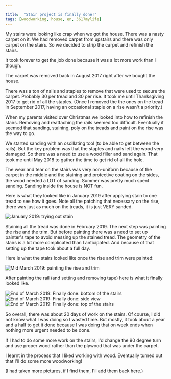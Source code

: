 ```yaml
---

title:  "Stair project is finally done!"
tags: [woodworking, house, en, 3617mylife]
---
```




My stairs were looking like crap when we got the house. There was a
nasty carpet on it. We had removed carpet from upstairs and there was
only carpet on the stairs. So we decided to strip the carpet and
refinish the stairs.

It took forever to get the job done because it was a lot more work than I though.

The carpet was removed back in August 2017 right after we bought the
house.

There was a ton of nails and staples to remove that were used to
secure the carpet. Probably 30 per tread and 30 per rise. It took me
until Thanksgiving 2017 to get rid of all the staples. (Once I removed
the the ones on the tread in September 2017, having an occasional
staple on a rise wasn't a priority.)

When my parents visited over Christmas we looked into how to refinish
the stairs.  Removing and reattaching the rails seemed too
difficult. Eventually it seemed that sanding, staining, poly on the
treads and paint on the rise was the way to go.

We started sanding with an oscillating tool (to be able to get between
the rails). But the key problem was that the staples and nails left the
wood very damaged. So there was a need to use a wood filler and sand
again. That took me until May 2018 to gather the time to get rid of
all the hole.

The wear and tear on the stairs was very non-uniform because of the
carpet in the middle and the staining and protective coating on the
sides, the wood needed a LOT of sanding. Summer was pretty much spent
sanding. Sanding inside the house is NOT fun. 

Here is what they looked like in January 2019 after applying stain to
one tread to see how it goes. Note all the patching that necessary on
the rise, there was just as much on the treads, it is just VERY sanded.

![January 2019: trying out stain](/blog/data/documents/woodworking/2019-03-stairs/20190108_195218.jpg)

Staining all the tread was done in February 2019. The next step was
painting the rise and the trim. But before painting there was a need
to set up painter's tape to avoid messing up the stained tread. The
geometry of the stairs is a lot more complicated than I
anticipated. And because of that setting up the tape took about a full
day. 

Here is what the stairs looked like once the rise and trim were painted:

![Mid March 2019: painting the rise and trim](/blog/data/documents/woodworking/2019-03-stairs/20190323_132835.jpg)

After painting the rail (and setting and removing tape) here is what it finally looked like.

![End of March 2019: Finally done: bottom of the stairs](/blog/data/documents/woodworking/2019-03-stairs/20190330_220254.jpg)
![End of March 2019: Finally done: side view](/blog/data/documents/woodworking/2019-03-stairs/20190330_220305.jpg)
![End of March 2019: Finally done: top of the stairs](/blog/data/documents/woodworking/2019-03-stairs/20190330_220322.jpg)


So overall, there was about 20 days of work on the stairs. Of course,
I did not know what I was doing so I wasted time. But mostly, it took
about a year and a half to get it done because I was doing that on
week ends when nothing more urgent needed to be done.

If I had to do some more work on the stairs, I'd change the 90 degree
turn and use proper wood rather than the plywood that was under the
carpet.

I learnt in the process that I liked working with wood. Eventually
turned out that I'll do some more woodworking!

(I had taken more pictures, if I find them, I'll add them back here.)
